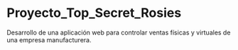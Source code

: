 # Proyecto_Top_Secret_Rosies
Desarrollo de una aplicación web para controlar ventas físicas y virtuales de una empresa manufacturera.
